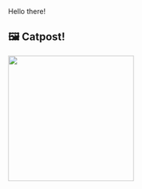 Hello there!



## 🖼️ Catpost!

<sub>
    <img src="https://cdn2.thecatapi.com/images/NRM9yJ9c3.jpg" height="256">
</sub>

